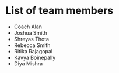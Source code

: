 # List of team members
* Coach Alan
* Joshua Smith
* Shreyas Thota
* Rebecca Smith
* Ritika Rajagopal
* Kavya Boinepally
* Diya Mishra
